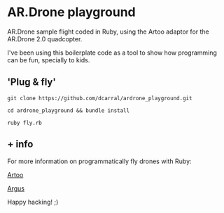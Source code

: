 # AR.Drone playground

AR.Drone sample flight coded in Ruby, using the Artoo adaptor for the AR.Drone 2.0 quadcopter.

I've been using this boilerplate code as a tool to show how programming can be fun, specially to kids.

## 'Plug & fly'

`git clone https://github.com/dcarral/ardrone_playground.git`

`cd ardrone_playground && bundle install`

`ruby fly.rb`

## + info

For more information on programmatically fly drones with Ruby:

[Artoo](https://github.com/hybridgroup/artoo)

[Argus](https://github.com/jimweirich/argus)

Happy hacking! ;)
